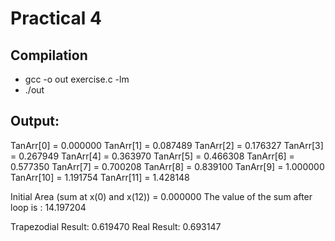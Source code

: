 # Practical 4

## Compilation 
* gcc -o out exercise.c -lm
* ./out

## Output:
TanArr[0] = 0.000000
TanArr[1] = 0.087489
TanArr[2] = 0.176327
TanArr[3] = 0.267949
TanArr[4] = 0.363970
TanArr[5] = 0.466308
TanArr[6] = 0.577350
TanArr[7] = 0.700208
TanArr[8] = 0.839100
TanArr[9] = 1.000000
TanArr[10] = 1.191754
TanArr[11] = 1.428148

Initial Area (sum at x(0) and x(12)) = 0.000000
The value of the sum after loop is : 14.197204

Trapezodial Result: 0.619470
Real Result: 0.693147 
